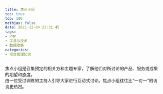 ```yaml
---
title: 焦点小组
toc: true
top: 100
mathjax: false
date: 2021-12-04 22:31:45
tags:
- PMP
- 工具与技术
- 数据收集
categories:
- 项目管理知识
---
```

焦点小组是召集预定的相关方和主题专家，了解他们对所讨论的产品、服务或成果的期望和态度。  
由一位受过训练的主持人引导大家进行互动式讨论。焦点小组往往比“一对一”的访谈更热烈。
